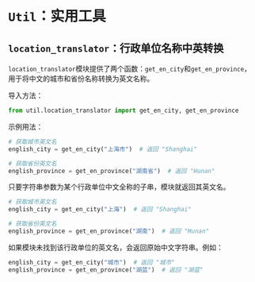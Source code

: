 # `Util`：实用工具

## `location_translator`：行政单位名称中英转换

`location_translator`模块提供了两个函数：`get_en_city`和`get_en_province`，用于将中文的城市和省份名称转换为英文名称。

导入方法：

```python
from util.location_translator import get_en_city, get_en_province
```

示例用法：

```python
# 获取城市英文名
english_city = get_en_city("上海市")  # 返回 "Shanghai"

# 获取省份英文名
english_province = get_en_province("湖南省")  # 返回 "Hunan"
```

只要字符串参数为某个行政单位中文全称的子串，模块就返回其英文名。

```python
# 获取城市英文名
english_city = get_en_city("上海")  # 返回 "Shanghai"

# 获取省份英文名
english_province = get_en_province("湖南")  # 返回 "Hunan"
```

如果模块未找到该行政单位的英文名，会返回原始中文字符串。例如：

```python
english_city = get_en_city("城市")  # 返回 "城市"
english_province = get_en_province("湖蓝")  # 返回 "湖蓝"
```
